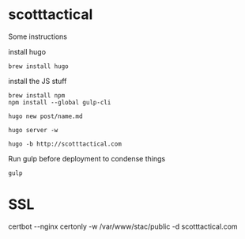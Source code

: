 # scotttactical


Some instructions

install hugo

    brew install hugo

install the JS stuff

    brew install npm
    npm install --global gulp-cli

    hugo new post/name.md

    hugo server -w

    hugo -b http://scotttactical.com

Run gulp before deployment to condense things

    gulp


# SSL

  certbot --nginx certonly -w /var/www/stac/public -d scotttactical.com
